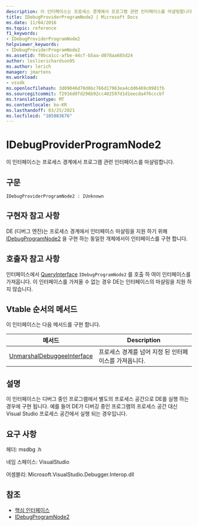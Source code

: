 ```yaml
---
description: 이 인터페이스는 프로세스 경계에서 프로그램 관련 인터페이스를 마샬링합니다.
title: IDebugProviderProgramNode2 | Microsoft Docs
ms.date: 11/04/2016
ms.topic: reference
f1_keywords:
- IDebugProviderProgramNode2
helpviewer_keywords:
- IDebugProviderProgramNode2
ms.assetid: f0bca1cc-afbe-44cf-b5aa-d078aa685d24
author: leslierichardson95
ms.author: lerich
manager: jmartens
ms.workload:
- vssdk
ms.openlocfilehash: 3d09046d70d6bc766d17963ea4cdd6469c0981fb
ms.sourcegitcommit: f2916d8fd296b92cc402597d1d1eecda4f6cccbf
ms.translationtype: MT
ms.contentlocale: ko-KR
ms.lasthandoff: 03/25/2021
ms.locfileid: "105083676"
---
```

# <a name="idebugproviderprogramnode2"></a>IDebugProviderProgramNode2
이 인터페이스는 프로세스 경계에서 프로그램 관련 인터페이스를 마샬링합니다.

## <a name="syntax"></a>구문

```
IDebugProviderProgramNode2 : IUnknown
```

## <a name="notes-for-implementers"></a>구현자 참고 사항
 DE (디버그 엔진)는 프로세스 경계에서 인터페이스 마샬링을 지원 하기 위해 [IDebugProgramNode2](../../../extensibility/debugger/reference/idebugprogramnode2.md) 을 구현 하는 동일한 개체에서이 인터페이스를 구현 합니다.

## <a name="notes-for-callers"></a>호출자 참고 사항
 인터페이스에서 [QueryInterface](/cpp/atl/queryinterface) `IDebugProgramNode2` 를 호출 하 여이 인터페이스를 가져옵니다. 이 인터페이스를 가져올 수 없는 경우 DE는 인터페이스의 마샬링을 지원 하지 않습니다.

## <a name="methods-in-vtable-order"></a>Vtable 순서의 메서드
 이 인터페이스는 다음 메서드를 구현 합니다.

|메서드|Description|
|------------|-----------------|
|[UnmarshalDebuggeeInterface](../../../extensibility/debugger/reference/idebugproviderprogramnode2-unmarshaldebuggeeinterface.md)|프로세스 경계를 넘어 지정 된 인터페이스를 가져옵니다.|

## <a name="remarks"></a>설명
 이 인터페이스는 디버그 중인 프로그램에서 별도의 프로세스 공간으로 DE를 실행 하는 경우에 구현 됩니다. 예를 들어 DE가 디버깅 중인 프로그램의 프로세스 공간 대신 Visual Studio 프로세스 공간에서 실행 되는 경우입니다.

## <a name="requirements"></a>요구 사항
 헤더: msdbg .h

 네임 스페이스: VisualStudio

 어셈블리: Microsoft.VisualStudio.Debugger.Interop.dll

## <a name="see-also"></a>참조
- [핵심 인터페이스](../../../extensibility/debugger/reference/core-interfaces.md)
- [IDebugProgramNode2](../../../extensibility/debugger/reference/idebugprogramnode2.md)
